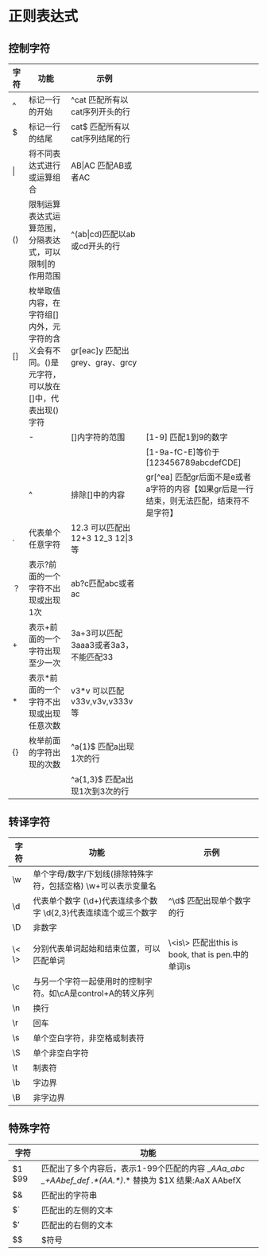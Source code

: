 正则表达式
==========

控制字符
--------

| 字符 | 功能                                                                                         | 示例                                 |                                                                                           |
|------|----------------------------------------------------------------------------------------------|--------------------------------------|-------------------------------------------------------------------------------------------|
| \^   | 标记一行的开始                                                                               | \^cat 匹配所有以cat序列开头的行      |                                                                                           |
| \$   | 标记一行的结尾                                                                               | cat\$ 匹配所有以cat序列结尾的行      |                                                                                           |
| \|   | 将不同表达式进行或运算组合                                                                   | AB\|AC 匹配AB或者AC                  |                                                                                           |
| ()   | 限制运算表达式运算范围，分隔表达式，可以限制\|的作用范围                                     | \^(ab\|cd)匹配以ab或cd开头的行       |                                                                                           |
| []   | 枚举取值内容，在字符组[]内外，元字符的含义会有不同。()是元字符，可以放在[]中，代表出现()字符 | gr[eac]y 匹配出grey、gray、grcy      |                                                                                           |
|      | \-                                                                                           | []内字符的范围                       | [1-9] 匹配1到9的数字                                                                      |
|      |                                                                                              |                                      | [1-9a-fC-E]等价于[123456789abcdefCDE]                                                     |
|      | \^                                                                                           | 排除[]中的内容                       | gr[\^ea] 匹配gr后面不是e或者a字符的内容【如果gr后是一行结束，则无法匹配，结束符不是字符】 |
| .    | 代表单个任意字符                                                                             | 12.3 可以匹配出12+3 12_3 12\|3 等    |                                                                                           |
| ？   | 表示?前面的一个字符不出现或出现1次                                                           | ab?c匹配abc或者ac                    |                                                                                           |
| \+   | 表示+前面的一个字符出现至少一次                                                              | 3a+3可以匹配3aaa3或者3a3，不能匹配33 |                                                                                           |
| \*   | 表示\*前面的一个字符不出现或出现任意次数                                                     | v3\*v 可以匹配v33v,v3v,v333v等       |                                                                                           |
| {}   | 枚举前面的字符出现的次数                                                                     | \^a{1}\$ 匹配a出现1次的行            |                                                                                           |
|      |                                                                                              | \^a{1,3}\$ 匹配a出现1次到3次的行     |                                                                                           |

转译字符
--------

| 字符      | 功能                                                               | 示例                                                  |
|-----------|--------------------------------------------------------------------|-------------------------------------------------------|
| \\w       | 单个字母/数字/下划线(排除特殊字符，包括空格) \\w+可以表示变量名    |                                                       |
| \\d       | 代表单个数字 (\\d+)代表连续多个数字 \\d{2,3}代表连续连个或三个数字 | \^\\d\$ 匹配出现单个数字的行                          |
| \\D       | 非数字                                                             |                                                       |
| \\\< \\\> | 分别代表单词起始和结束位置，可以匹配单词                           | \\\<is\\\> 匹配出this is book, that is pen.中的单词is |
| \\c       | 与另一个字符一起使用时的控制字符。如\\cA是control+A的转义序列      |                                                       |
| \\n       | 换行                                                               |                                                       |
| \\r       | 回车                                                               |                                                       |
| \\s       | 单个空白字符，非空格或制表符                                       |                                                       |
| \\S       | 单个非空白字符                                                     |                                                       |
| \\t       | 制表符                                                             |                                                       |
| \\b       | 字边界                                                             |                                                       |
| \\B       | 非字边界                                                           |                                                       |

特殊字符
--------

| 字符     | 功能                                                                                                        |
|----------|-------------------------------------------------------------------------------------------------------------|
| \$1 \$99 | 匹配出了多个内容后，表示1-99个匹配的内容 \__AAa_abc \_+AAbef_def .\*(AA.\*)_.\* 替换为 \$1X 结果:AaX AAbefX |
| \$&      | 匹配出的字符串                                                                                              |
| \$\`     | 匹配出的左侧的文本                                                                                          |
| \$’      | 匹配出的右侧的文本                                                                                          |
| \$\$     | \$符号                                                                                                      |
